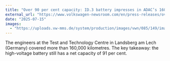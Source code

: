 ```yaml
---
title: "Over 90 per cent capacity: ID.3 battery impresses in ADAC’s 160.000-kilometre endurance test"
external_url: "https://www.volkswagen-newsroom.com/en/press-releases/over-90-per-cent-capacity-id3-battery-impresses-in-adacs-160000-kilometre-endurance-test-19433"
date: "2025-07-15"
images:
  - "https://uploads.vw-mms.de/system/production/images/vwn/085/149/images/a796058434c217fb0c6d19f5f46e5042f687c677/DB2025AU00987_web_1600.jpg?1752498945"
---
```


The engineers at the Test and Technology Centre in Landsberg am Lech (Germany) covered more than 160,000 kilometres. The key takeaway: the high-voltage battery still has a net capacity of 91 per cent.